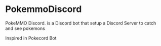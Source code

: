 # PokemmoDiscord

PokeMMO Discord. is a Discord bot that setup a Discord Server to catch and see pokemons

Inspired in Pokecord Bot
